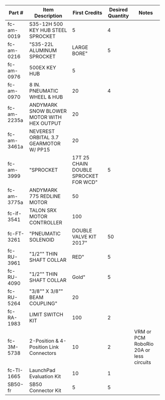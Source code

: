 | Part # | Item Description | First Credits | Desired Quantity | Notes |
| --- | --- | --- | --- | --- |
| fc-am-0019 | S35-12H 500 KEY HUB STEEL SPROCKET | 5 | 4 | 
| fc-am-0216 | "S35-22L ALUMINUM SPROCKET |  LARGE BORE" | 5 |  | 
| fc-am-0976 | 500EX KEY HUB | 5 |  | 
| fc-am-0970 | 8 IN. PNEUMATIC WHEEL & HUB | 20 | 4 | 
| fc-am-2235a | ANDYMARK SNOW BLOWER MOTOR WITH HEX OUTPUT | 20 |  | 
| fc-am-3461a | NEVEREST ORBITAL 3.7 GEARMOTOR W/ PP15 | 20 |  | 
| fc-am-3999 | "SPROCKET |  17T 25 CHAIN DOUBLE SPROCKET FOR WCD" | 5 |  | 
| fc-am-3775a | ANDYMARK 775 REDLINE MOTOR | 50 |  | 
| fc-if-3541 | TALON SRX MOTOR CONTROLLER | 100 |  | 
| fc-FT-3261 | "PNEUMATIC SOLENOID |  DOUBLE VALVE KIT 2017" | 50 |  | 
| fc-RU-3961 | "1/2"" THIN SHAFT COLLAR |  RED" | 5 |  | 
| fc-RU-4090 | "1/2"" THIN SHAFT COLLAR |  Gold" | 5 |  | 
| fc-RU-5264 | "3/8"" X 3/8"" BEAM COUPLING" | 20 |  | 
| fc-RA-1983 | LIMIT SWITCH KIT | 100 | 2 | 
| fc-3M-5738 | 2-Position & 4-Position Link Connectors | 10 | 2 | VRM or PCM  RoboRio 20A or less circuits |
| fc-TI-1665 | LaunchPad Evaluation Kit | 10 | 1 | 
| SB50-fr | SB50 Connector Kit | 5 | 5 | 
